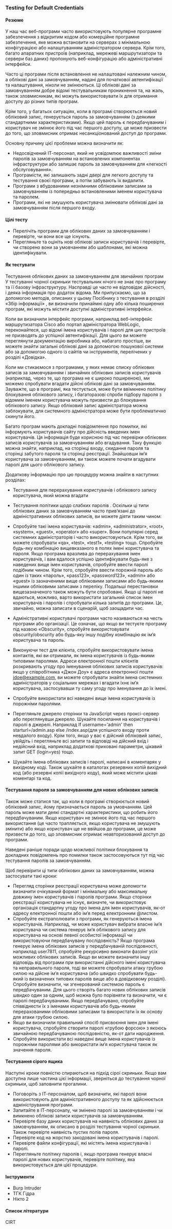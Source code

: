 ### Testing for Default Credentials

#### Резюме
У наш час веб-програми часто використовують популярне програмне забезпечення з відкритим кодом або комерційне програмне забезпечення, яке можна встановити на серверах з мінімальною конфігурацією або налаштуванням адміністратором сервера. Крім того, багато апаратних пристроїв (наприклад, мережеві маршрутизатори та сервери баз даних) пропонують веб-конфігурацію або адміністративні інтерфейси.

Часто ці програми після встановлення не налаштовані належним чином, а облікові дані за замовчуванням, надані для початкової автентифікації та налаштування, ніколи не змінюються. Ці облікові дані за замовчуванням добре відомі тестувальникам проникнення та, на жаль, також зловмисникам, які можуть використовувати їх для отримання доступу до різних типів програм.

Крім того, у багатьох ситуаціях, коли в програмі створюється новий обліковий запис, генерується пароль за замовчуванням (з деякими стандартними характеристиками). Якщо цей пароль є передбачуваним і користувач не змінює його під час першого доступу, це може призвести до того, що зловмисник отримає несанкціонований доступ до програми.

Основну причину цієї проблеми можна визначити як:

- Недосвідчений ІТ-персонал, який не усвідомлює важливості зміни паролів за замовчуванням на встановлених компонентах інфраструктури або залишає пароль за замовчуванням для «легкості обслуговування».
- Програмісти, які залишають задні двері для легкого доступу та тестування своєї програми, а потім забувають їх видалити.
- Програми з вбудованими незнімними обліковими записами за замовчуванням із попередньо встановленими іменем користувача та паролем.
- Програми, які не змушують користувача змінювати облікові дані за замовчуванням після першого входу.
#### Цілі тесту
- Перелічіть програми для облікових даних за замовчуванням і перевірте, чи вони все ще існують.
- Перегляньте та оцініть нові облікові записи користувачів і перевірте, чи створено вони за умовчанням або шаблонами, які можна ідентифікувати.
#### Як тестувати
Тестування облікових даних за замовчуванням для звичайних програм
У тестуванні чорної скриньки тестувальник нічого не знає про програму та її базову інфраструктуру. Насправді це часто не відповідає дійсності, і деяка інформація про додаток відома. Ми припускаємо, що за допомогою методів, описаних у цьому Посібнику з тестування в розділі «Збір інформації» , ви визначили принаймні одну або кілька поширених програм, які можуть містити доступні адміністративні інтерфейси.

Коли ви визначили інтерфейс програми, наприклад веб-інтерфейс маршрутизатора Cisco або портал адміністратора WebLogic, переконайтеся, що відомі імена користувачів і паролі для цих пристроїв не призводять до успішної автентифікації. Для цього ви можете переглянути документацію виробника або, набагато простіше, ви можете знайти загальні облікові дані за допомогою пошукової системи або за допомогою одного із сайтів чи інструментів, перелічених у розділі «Довідка».

Коли ми стикаємося з програмами, у яких немає списку облікових записів за замовчуванням і звичайних облікових записів користувачів (наприклад, через те, що програма не є широко поширеною), ми можемо спробувати вгадати дійсні облікові дані за замовчуванням. Зауважте, що в програмі, яка тестується, може бути ввімкнено політику блокування облікового запису, і багаторазові спроби підбору пароля з відомим іменем користувача можуть призвести до блокування облікового запису. Якщо обліковий запис адміністратора можна заблокувати, для системного адміністратора може бути проблематично скинути його.

Багато програм мають докладні повідомлення про помилки, які інформують користувачів сайту про дійсність введених імен користувачів. Ця інформація буде корисною під час перевірки облікових записів користувачів за замовчуванням або вгадування. Таку функцію можна знайти, наприклад, на сторінці входу, скидання пароля та сторінці забутого пароля та сторінці реєстрації. Знайшовши ім’я користувача за замовчуванням, ви також можете почати вгадувати паролі для цього облікового запису.

Додаткову інформацію про цю процедуру можна знайти в наступних розділах:

- Тестування для перерахування користувачів і облікового запису користувача, який можна вгадати
- Тестування політики щодо слабких паролів .
Оскільки ці типи облікових даних за замовчуванням часто прив’язані до адміністративних облікових записів, ви можете діяти таким чином:

- Спробуйте такі імена користувачів: «admin», «administrator», «root», «system», «guest», «operator» або «super». Вони популярні серед системних адміністраторів і часто використовуються. Крім того, ви можете спробувати «qa», «test», «test1», «testing» тощо. Спробуйте будь-яку комбінацію вищевказаного в полях імені користувача та пароля. Якщо програма вразлива до перерахування імен користувачів, і вам вдалося успішно ідентифікувати будь-яке з наведених вище імен користувачів, спробуйте ввести паролі подібним чином. Крім того, спробуйте ввести порожній пароль або один із таких «пароль», «pass123», «password123», «admin» або «guest» із зазначеними вище обліковими записами або будь-якими іншими обліковими записами з переліку. Подальші перестановки вищезазначеного також можуть бути спробовані. Якщо ці паролі не вдаються, можливо, варто використати загальний список імен користувачів і паролів і спробувати кілька запитів до програми. Це, звичайно, можна записати в сценарій, щоб заощадити час.
- Адміністративні користувачі програми часто називаються на честь програми або організації. Це означає, що якщо ви тестуєте програму під назвою «Obscurity», спробуйте використовувати obscurity/obscurity або будь-яку іншу подібну комбінацію як ім’я користувача та пароль.
- Виконуючи тест для клієнта, спробуйте використовувати імена контактів, які ви отримали, як імена користувачів із будь-якими типовими паролями. Адреси електронної пошти клієнтів розкривають угоду про іменування облікових записів користувачів: якщо у співробітника «Джон Доу» є адреса електронної пошти jdoe@example.com, ви можете спробувати знайти імена системних адміністраторів у соціальних мережах і вгадати їхнє ім’я користувача, застосувавши ту саму угоду про іменування до їх імені.
- Спробуйте використати всі наведені вище імена користувачів із порожніми паролями.
- Перегляньте джерело сторінки та JavaScript через проксі-сервер або переглянувши джерело. Шукайте посилання на користувачів і паролі в джерелі. Наприклад If username='admin' then starturl=/admin.asp else /index.asp(для успішного входу проти невдалого входу). Крім того, якщо у вас є дійсний обліковий запис, увійдіть і перегляньте всі запити та відповіді на дійсний вхід і недійсний вхід, наприклад додаткові приховані параметри, цікавий запит GET (login=yes) тощо.
- Шукайте імена облікових записів і паролі, написані в коментарях у вихідному коді. Також шукайте в каталогах резервних копій вихідний код (або резервні копії вихідного коду), який може містити цікаві коментарі та код.
#### Тестування пароля за замовчуванням для нових облікових записів
Також може статися так, що коли в програмі створюється новий обліковий запис, йому призначається пароль за умовчанням. Цей пароль може мати деякі стандартні характеристики, що робить його передбачуваним. Якщо користувач не змінює його під час першого використання (це часто трапляється, якщо користувача не змушують змінити) або якщо користувач ще не ввійшов до програми, це може призвести до того, що зловмисник отримає неавторизований доступ до програми.

Наведені раніше поради щодо можливої ​​політики блокування та докладних повідомлень про помилки також застосовуються тут під час тестування паролів за замовчуванням.

Щоб перевірити ці типи облікових даних за замовчуванням, можна застосувати такі кроки:

- Перегляд сторінки реєстрації користувача може допомогти визначити очікуваний формат і мінімальну або максимальну довжину імен користувачів і паролів програми. Якщо сторінки реєстрації користувача не існує, визначте, чи використовує організація стандартну угоду про імена для імен користувачів, як-от адресу електронної пошти або ім’я перед електронним @листом.
- Спробуйте екстраполювати з програми, як генеруються імена користувачів. Наприклад, чи може користувач вибрати власне ім’я користувача чи система генерує ім’я облікового запису для користувача на основі певної особистої інформації чи використовуючи передбачувану послідовність? Якщо програма генерує імена облікових записів у передбачуваній послідовності, наприклад user7811, спробуйте рекурсивно виконати фаззінг усіх можливих облікових записів. Якщо ви можете визначити іншу відповідь від програми при використанні дійсного імені користувача та неправильного пароля, тоді ви можете спробувати атаку грубою силою на дійсне ім’я користувача (або швидко спробувати будь-який із визначених типових паролів вище або в довідковому розділі).
Спробуйте визначити, чи згенерований системою пароль є передбачуваним. Для цього створіть багато нових облікових записів швидко один за одним, щоб можна було порівняти та визначити, чи є паролі передбачуваними. Якщо передбачувано, спробуйте співвіднести їх з іменами користувачів або будь-якими перерахованими обліковими записами та використати їх як основу для атаки грубою силою.
- Якщо ви визначили правильний спосіб присвоєння імен для імені користувача, спробуйте створити паролі «грубою форсою» з якоюсь звичайною передбачуваною послідовністю, як-от дати народження.
- Спробуйте використати всі наведені вище імена користувачів із порожніми паролями або використати ім’я користувача також як значення пароля.
#### Тестування сірого ящика
Наступні кроки повністю спираються на підхід сірої скриньки. Якщо вам доступна лише частина цієї інформації, зверніться до тестування чорної скриньки, щоб заповнити прогалини.

- Поговоріть з ІТ-персоналом, щоб визначити, які паролі вони використовують для адміністративного доступу та як здійснюється адміністрування програми.
- Запитайте в ІТ-персоналу, чи змінено паролі за замовчуванням і чи вимкнено облікові записи користувачів за замовчуванням.
- Перевірте базу даних користувачів на наявність облікових даних за замовчуванням, як описано в розділі тестування чорної скриньки. Також перевірте наявність пустих полів пароля.
- Перевірте код на жорстко закодовані імена користувачів і паролі.
- Перевірте файли конфігурації, які містять імена користувачів і паролі.
- Перегляньте політику паролів і, якщо програма генерує власні паролі для нових користувачів, перевірте політику, яка використовується для цієї процедури.
#### Інструменти
- Burp Intruder
- ТГК Гідра
- Нікто 2
#### Список літератури
CIRT
